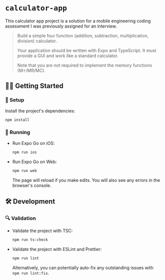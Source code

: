 # `calculator-app`

This calculator app project is a solution for a mobile engineering coding assessment I was previously assigned for an interview.

> Build a simple four function (addition, subtraction, multiplication, division) calculator.
>
> Your application should be written with Expo and TypeScript. It must provide a GUI and work like a standard calculator.
>
> Note that you are not required to implement the memory functions (M+/MR/MC).

## 🏃‍♂️ Getting Started

### 🚧 Setup

Install the project's dependencies:

```bash
npm install
```

### 🚥 Running

-   Run Expo Go on iOS:

    ```bash
    npm run ios
    ```

-   Run Expo Go on Web:

    ```bash
    npm run web
    ```

    The page will reload if you make edits.
    You will also see any errors in the browser's console.

## 🛠️ Development

### 🔍 Validation

-   Validate the project with TSC:

    ```bash
    npm run ts:check
    ```

-   Validate the project with ESLint and Prettier:

    ```bash
    npm run lint
    ```

    Alternatively, you can potentially auto-fix any outstanding issues with `npm run lint:fix`.
